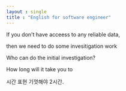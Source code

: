 ```yaml
---
layout : single
title : "English for software engineer"
---
```


If you don't have acceess to any reliable data, 

then we need to do some invesitigation work


Who can do the initial investigation? 


How long will it take you to 


시간 표현
기껏해야 2시간. 













